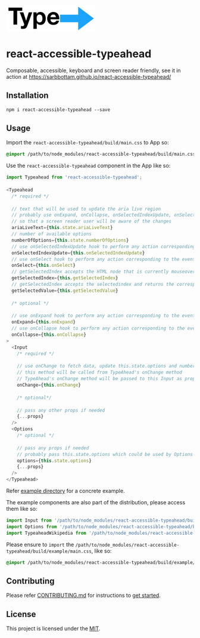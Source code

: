 <img src="logo/logo.png" alt="" width="240px">

react-accessible-typeahead
==============================================================================

Composable, accessible, keyboard and screen reader friendly, see it in action at https://sarbbottam.github.io/react-accessible-typeahead/


Installation
------------------------------------------------------------------------------

```
npm i react-accessible-typeahead --save
```

Usage
------------------------------------------------------------------------------
Import the `react-accessible-typeahead/build/main.css` to App so:

```css
@import /path/to/node_modules/react-accessible-typeahead/build/main.css;
```

Use the `react-accessible-typeahead` component in the App like so:
```js
import Typeahead from 'react-accessible-typeahead';

<Typeahead
  /* required */

  // text that will be used to update the aria live region
  // probably use onExpand, onCollapse, onSelectedIndexUpdate, onSelect hook to update it with appropriate text
  // so that a screen reader user will be aware of the changes
  ariaLiveText={this.state.ariaLiveText}
  // number of available options
  numberOfOptions={this.state.numberOfOptions}
  // use onSelectedIndexUpdate hook to perform any action corresponding to the event
  onSelectedIndexUpdate={this.onSelectedIndexUpdate}
  // use onSelect hook to perform any action corresponding to the event
  onSelect={this.onSelect}
  // getSelectedIndex accepts the HTML node that is currently mouseover-ed and returns the corresponding index
  getSelectedIndex={this.getSelectedIndex}
  // getSelectedIndex accepts the selectedindex and returns the corresponding value for it
  getSelectedValue={this.getSelectedValue}

  /* optional */

  // use onExpand hook to perform any action corresponding to the event
  onExpand={this.onExpand}
  // use onCollapse hook to perform any action corresponding to the event
  onCollapse={this.onCollapse}
>
  <Input
    /* required */

    // use onChange to fetch data, update this.state.options and numberOfOptions
    // this method will be called from TypeAhead's onChange method
    // TypeAhead's onChange method will be passed to this Input as props
    onChange={this.onChange}

    /* optional*/

    // pass any other props if needed
    {...props}
  />
  <Options
    /* optional */

    // pass any props if needed
    // probably pass this.state.options which could be used by Options component
    options={this.state.options}
    {...props}
  />
</Typeahead>
```

Refer [example directory](example) for a concrete example.

The example components are also part of the distribution, please access them like so:

```js
import Input from '/path/to/node_modules/react-accessible-typeahead/build/example/component/input.js';
import Options from '/path/to/node_modules/react-accessible-typeahead/build/example/component/options.js';
import TypeaheadWikipedia from '/path/to/node_modules/react-accessible-typeahead/build/example/component/typeahead-wikipedia.js';
```

Please ensure to `import` the `/path/to/node_modules/react-accessible-typeahead/build/example/main.css`, like so:

```css
@import /path/to/node_modules/react-accessible-typeahead/build/example/main.css;
```

Contributing
------------------------------------------------------------------------------
Please refer [CONTRIBUTING.md](contributing.md) for instructions to [get started](CONTRIBUTING.md#Get_Started).

License
------------------------------------------------------------------------------

This project is licensed under the [MIT](LICENSE).
